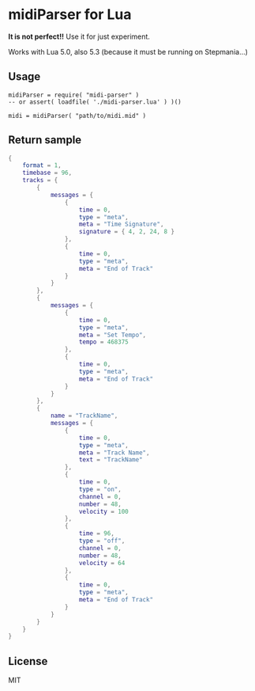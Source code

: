 # midiParser for Lua

**It is not perfect!!** Use it for just experiment.

Works with Lua 5.0, also 5.3 (because it must be running on Stepmania...)

## Usage

```
midiParser = require( "midi-parser" )
-- or assert( loadfile( './midi-parser.lua' ) )()

midi = midiParser( "path/to/midi.mid" )
```

## Return sample

```Lua
{
	format = 1,
	timebase = 96,
	tracks = {
		{
			messages = {
				{
					time = 0,
					type = "meta",
					meta = "Time Signature",
					signature = { 4, 2, 24, 8 }
				},
				{
					time = 0,
					type = "meta",
					meta = "End of Track"
				}
			}
		},
		{
			messages = {
				{
					time = 0,
					type = "meta",
					meta = "Set Tempo",
					tempo = 468375
				},
				{
					time = 0,
					type = "meta",
					meta = "End of Track"
				}
			}
		},
		{
			name = "TrackName",
			messages = {
				{
					time = 0,
					type = "meta",
					meta = "Track Name",
					text = "TrackName"
				},
				{
					time = 0,
					type = "on",
					channel = 0,
					number = 48,
					velocity = 100
				},
				{
					time = 96,
					type = "off",
					channel = 0,
					number = 48,
					velocity = 64
				},
				{
					time = 0,
					type = "meta",
					meta = "End of Track"
				}
			}
		}
	}
}
```

## License

MIT
